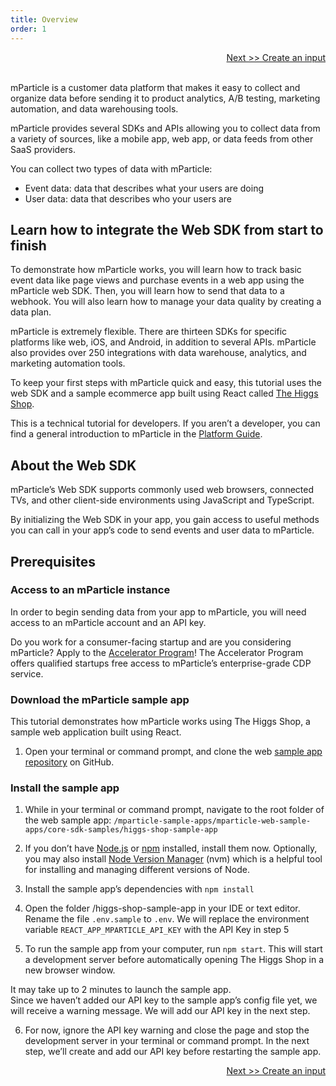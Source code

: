 ```yaml
---
title: Overview
order: 1
---
```

<a href="/developers/quickstart/web/create-input/" style="position:relative; float:right">Next >> Create an input</a>
<br/>
<br/>

mParticle is a customer data platform that makes it easy to collect and organize data before sending it to product analytics, A/B testing, marketing automation, and data warehousing tools.

mParticle provides several SDKs and APIs allowing you to collect data from a variety of sources, like a mobile app, web app, or data feeds from other SaaS providers.

You can collect two types of data with mParticle:

* Event data: data that describes what your users are doing
* User data: data that describes who your users are

## Learn how to integrate the Web SDK from start to finish

To demonstrate how mParticle works, you will learn how to track basic event data like page views and purchase events in a web app using the mParticle web SDK. Then, you will learn how to send that data to a webhook. You will also learn how to manage your data quality by creating a data plan. 

mParticle is extremely flexible. There are thirteen SDKs for specific platforms like web, iOS, and Android, in addition to several APIs. mParticle also provides over 250 integrations with data warehouse, analytics, and marketing automation tools.

To keep your first steps with mParticle quick and easy, this tutorial uses the web SDK and a sample ecommerce app built using React called [The Higgs Shop](https://github.com/mParticle/mparticle-web-sample-apps/tree/main/core-sdk-samples/higgs-shop-sample-app).

<aside>
    This is a technical tutorial for developers. If you aren’t a developer, you can find a general introduction to mParticle in the <a href='https://docs.mparticle.com/guides/platform-guide/introduction/'>Platform Guide</a>.
</aside>

## About the Web SDK

mParticle’s Web SDK supports commonly used web browsers, connected TVs, and other client-side environments using JavaScript and TypeScript.

By initializing the Web SDK in your app, you gain access to useful methods you can call in your app’s code to send events and user data to mParticle.

## Prerequisites

### Access to an mParticle instance

In order to begin sending data from your app to mParticle, you will need access to an mParticle account and an API key.

<aside>
    Do you work for a consumer-facing startup and are you considering mParticle? Apply to the <a href="http://mparticle.com/lpg/accelerator">Accelerator Program</a>! The Accelerator Program offers qualified startups free access to mParticle’s enterprise-grade CDP service.
</aside>

### Download the mParticle sample app

This tutorial demonstrates how mParticle works using The Higgs Shop, a sample web application built using React. 

1. Open your terminal or command prompt, and clone the web [sample app repository](https://github.com/mParticle/mparticle-web-sample-apps) on GitHub.

### Install the sample app

1. While in your terminal or command prompt, navigate to the root folder of the web sample app: `/mparticle-sample-apps/mparticle-web-sample-apps/core-sdk-samples/higgs-shop-sample-app`

2. If you don’t have [Node.js](https://nodejs.org/en/) or [npm](https://docs.npmjs.com/downloading-and-installing-node-js-and-npm) installed, install them now. Optionally, you may also install [Node Version Manager](https://github.com/nvm-sh/nvm) (nvm) which is a helpful tool for installing and managing different versions of Node. 

3. Install the sample app’s dependencies with `npm install`

4. Open the folder /higgs-shop-sample-app in your IDE or text editor. Rename the file `.env.sample` to `.env`. We will replace the environment variable `REACT_APP_MPARTICLE_API_KEY` with the API Key in step 5

5. To run the sample app from your computer, run `npm start`. This will start a development server before automatically opening The Higgs Shop in a new browser window.

<aside>
    It may take up to 2 minutes to launch the sample app.
</aside>

<aside>
    Since we haven’t added our API key to the sample app’s config file yet, we will receive a warning message. We will add our API key in the next step.
</aside>

6. For now, ignore the API key warning and close the page and stop the development server in your terminal or command prompt. In the next step, we’ll create and add our API key before restarting the sample app.

<a href="/developers/quickstart/web/create-input/" style="position:relative; float:right">Next >> Create an input</a>